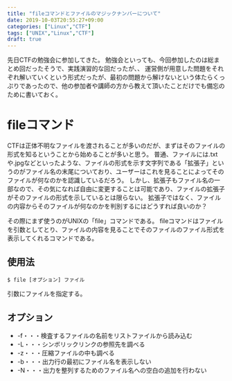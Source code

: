 ```yaml
---
title: "fileコマンドとファイルのマジックナンバーについて"
date: 2019-10-03T20:55:27+09:00
categories: ["Linux","CTF"]
tags: ["UNIX","Linux","CTF"]
draft: true
---
```


先日CTFの勉強会に参加してきた。
勉強会といっても、今回参加したのは総まとめ回だったそうで、実践演習的な回だったが、、
運営側が用意した問題をそれぞれ解いていくという形式だったが、最初の問題から解けないという体たらくっぷりであったので、他の参加者や講師の方から教えて頂いたことだけでも備忘のために書いておく。


# fileコマンド

CTFは正体不明なファイルを渡されることが多いのだが、まずはそのファイルの形式を知るということから始めることが多いと思う。
普通、ファイルには.txtや.jpgなどといったような、ファイルの形式を示す文字列である「拡張子」というのがファイル名の末尾についており、ユーザーはこれを見ることによってそのファイルが何なのかを認識しているだろう。
しかし、拡張子もファイル名の一部なので、その気になれば自由に変更することは可能であり、ファイルの拡張子がそのファイルの形式を示しているとは限らない。
拡張子ではなく、ファイルの内容からそのファイルが何なのかを判別するにはどうすれば良いのか？


その際にまず使うのがUNIXの「file」コマンドである。
fileコマンドはファイルを引数としてとり、ファイルの内容を見ることでそのファイルのファイル形式を表示してくれるコマンドである。

## 使用法

```shell
$ file [オプション] ファイル
```

引数にファイルを指定する。

## オプション

- -f・・・検査するファイルの名前をリストファイルから読み込む
- -L・・・シンボリックリンクの参照先を調べる
- -z・・・圧縮ファイルの中も調べる
- -b・・・出力行の最初にファイル名を表示しない
- -N・・・出力を整列するためのファイル名への空白の追加を行わない


